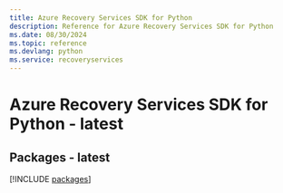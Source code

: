 ```yaml
---
title: Azure Recovery Services SDK for Python
description: Reference for Azure Recovery Services SDK for Python
ms.date: 08/30/2024
ms.topic: reference
ms.devlang: python
ms.service: recoveryservices
---
```

# Azure Recovery Services SDK for Python - latest
## Packages - latest
[!INCLUDE [packages](recovery-services-index.md)]
